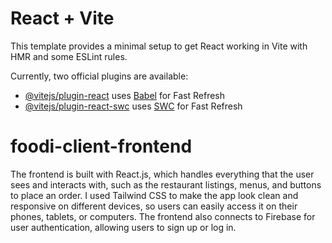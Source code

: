 # React + Vite

This template provides a minimal setup to get React working in Vite with HMR and some ESLint rules.

Currently, two official plugins are available:

- [@vitejs/plugin-react](https://github.com/vitejs/vite-plugin-react/blob/main/packages/plugin-react/README.md) uses [Babel](https://babeljs.io/) for Fast Refresh
- [@vitejs/plugin-react-swc](https://github.com/vitejs/vite-plugin-react-swc) uses [SWC](https://swc.rs/) for Fast Refresh
# foodi-client-frontend

The frontend is built with React.js, which handles everything that the user sees and interacts with, such as the restaurant listings, menus, and buttons to place an order.
I used Tailwind CSS to make the app look clean and responsive on different devices, so users can easily access it on their phones, tablets, or computers.
The frontend also connects to Firebase for user authentication, allowing users to sign up or log in.
